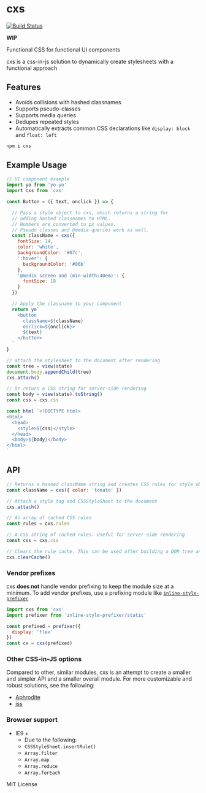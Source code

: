 
# cxs

[![Build Status](https://travis-ci.org/jxnblk/cxs.svg?branch=master)](https://travis-ci.org/jxnblk/cxs)

**WIP**

Functional CSS for functional UI components

cxs is a css-in-js solution to dynamically create stylesheets with a functional approach

## Features
- Avoids collisions with hashed classnames
- Supports pseudo-classes
- Supports media queries
- Dedupes repeated styles
- Automatically extracts common CSS declarations like `display: block` and `float: left`


```sh
npm i cxs
```

## Example Usage

```js
// UI component example
import yo from 'yo-yo'
import cxs from 'cxs'

const Button = ({ text, onclick }) => {

  // Pass a style object to cxs, which returns a string for
  // adding hashed classnames to HTML.
  // Numbers are converted to px values.
  // Pseudo classes and @media queries work as well.
  const className = cxs({
    fontSize: 14,
    color: 'white',
    backgroundColor: '#07c',
    ':hover': {
      backgroundColor: '#06b'
    },
    '@media screen and (min-width:40em)': {
      fontSize: 18
    }
  })

  // Apply the classname to your component
  return yo`
    <button
      className=${className}
      onclick=${onclick}>
      ${text}
    </button>
  `
}
```

```js
// attach the stylesheet to the document after rendering
const tree = view(state)
document.body.appendChild(tree)
cxs.attach()
```

```js
// Or return a CSS string for server-side rendering
const body = view(state).toString()
const css = cxs.css

const html `<!DOCTYPE html>
<html>
  <head>
    <style>${css}</style>
  </head>
  <body>${body}</body>
</html>
`
```

## API

```js
// Returns a hashed className string and creates CSS rules for style objects
const className = cxs({ color: 'tomato' })

// Attach a style tag and CSSStyleSheet to the document
cxs.attach()

// An array of cached CSS rules
const rules = cxs.rules

// A CSS string of cached rules. Useful for server-side rendering
const css = cxs.css

// Clears the rule cache. This can be used after building a DOM tree and attaching styles
cxs.clearCache()
```

### Vendor prefixes

cxs **does not** handle vendor prefixing to keep the module size at a minimum.
To add vendor prefixes, use a prefixing module like [`inline-style-prefixer`](https://github.com/rofrischmann/inline-style-prefixer)

```js
import cxs from 'cxs'
import prefixer from 'inline-style-prefixer/static'

const prefixed = prefixer({
  display: 'flex'
})
const cx = cxs(prefixed)
```

### Other CSS-in-JS options

Compared to other, similar modules, cxs is an attempt to create a smaller and simpler API and a smaller overall module.
For more customizable and robust solutions, see the following:

- [Aphrodite](https://github.com/Khan/aphrodite)
- [jss](https://github.com/jsstyles/jss)

### Browser support

- IE9 +
  - Due to the following:
  - `CSSStyleSheet.insertRule()`
  - `Array.filter`
  - `Array.map`
  - `Array.reduce`
  - `Array.forEach`

MIT License
